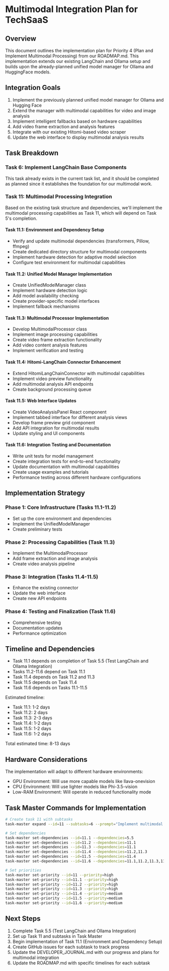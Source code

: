# Multimodal Integration Plan for TechSaaS

## Overview
This document outlines the implementation plan for Priority 4 (Plan and Implement Multimodal Processing) from our ROADMAP.md. This implementation extends our existing LangChain and Ollama setup and builds upon the already-planned unified model manager for Ollama and HuggingFace models.

## Integration Goals
1. Implement the previously planned unified model manager for Ollama and Hugging Face
2. Extend the manager with multimodal capabilities for video and image analysis
3. Implement intelligent fallbacks based on hardware capabilities
4. Add video frame extraction and analysis features
5. Integrate with our existing Hitomi-based video scraper
6. Update the web interface to display multimodal analysis results

## Task Breakdown

### Task 6: Implement LangChain Base Components
This task already exists in the current task list, and it should be completed as planned since it establishes the foundation for our multimodal work.

### Task 11: Multimodal Processing Integration
Based on the existing task structure and dependencies, we'll implement the multimodal processing capabilities as Task 11, which will depend on Task 5's completion.

#### Task 11.1: Environment and Dependency Setup
- Verify and update multimodal dependencies (transformers, Pillow, ffmpeg)
- Create dedicated directory structure for multimodal components
- Implement hardware detection for adaptive model selection
- Configure test environment for multimodal capabilities

#### Task 11.2: Unified Model Manager Implementation
- Create UnifiedModelManager class
- Implement hardware detection logic
- Add model availability checking
- Create provider-specific model interfaces
- Implement fallback mechanisms

#### Task 11.3: Multimodal Processor Implementation
- Develop MultimodalProcessor class
- Implement image processing capabilities
- Create video frame extraction functionality
- Add video content analysis features
- Implement verification and testing

#### Task 11.4: Hitomi-LangChain Connector Enhancement
- Extend HitomiLangChainConnector with multimodal capabilities
- Implement video preview functionality
- Add multimodal analysis API endpoints
- Create background processing queue

#### Task 11.5: Web Interface Updates
- Create VideoAnalysisPanel React component
- Implement tabbed interface for different analysis views
- Develop frame preview grid component
- Add API integration for multimodal results
- Update styling and UI components

#### Task 11.6: Integration Testing and Documentation
- Write unit tests for model management
- Create integration tests for end-to-end functionality
- Update documentation with multimodal capabilities
- Create usage examples and tutorials
- Performance testing across different hardware configurations

## Implementation Strategy

### Phase 1: Core Infrastructure (Tasks 11.1-11.2)
- Set up the core environment and dependencies
- Implement the UnifiedModelManager
- Create preliminary tests

### Phase 2: Processing Capabilities (Task 11.3)
- Implement the MultimodalProcessor
- Add frame extraction and image analysis
- Create video analysis pipeline

### Phase 3: Integration (Tasks 11.4-11.5)
- Enhance the existing connector
- Update the web interface
- Create new API endpoints

### Phase 4: Testing and Finalization (Task 11.6)
- Comprehensive testing
- Documentation updates
- Performance optimization

## Timeline and Dependencies
- Task 11.1 depends on completion of Task 5.5 (Test LangChain and Ollama Integration)
- Tasks 11.2-11.6 depend on Task 11.1
- Task 11.4 depends on Task 11.2 and 11.3
- Task 11.5 depends on Task 11.4
- Task 11.6 depends on Tasks 11.1-11.5

Estimated timeline:
- Task 11.1: 1-2 days
- Task 11.2: 2 days
- Task 11.3: 2-3 days
- Task 11.4: 1-2 days
- Task 11.5: 1-2 days
- Task 11.6: 1-2 days

Total estimated time: 8-13 days

## Hardware Considerations
The implementation will adapt to different hardware environments:
- GPU Environment: Will use more capable models like llava-onevision
- CPU Environment: Will use lighter models like Phi-3.5-vision
- Low-RAM Environment: Will operate in reduced functionality mode

## Task Master Commands for Implementation
```bash
# Create task 11 with subtasks
task-master expand --id=11 --subtasks=6 --prompt="Implement multimodal processing capabilities with Ollama and Hugging Face models, enhancing the video scraper with video and image analysis features"

# Set dependencies
task-master set-dependencies --id=11.1 --dependencies=5.5
task-master set-dependencies --id=11.2 --dependencies=11.1
task-master set-dependencies --id=11.3 --dependencies=11.1
task-master set-dependencies --id=11.4 --dependencies=11.2,11.3
task-master set-dependencies --id=11.5 --dependencies=11.4
task-master set-dependencies --id=11.6 --dependencies=11.1,11.2,11.3,11.4,11.5

# Set priorities
task-master set-priority --id=11 --priority=high
task-master set-priority --id=11.1 --priority=high
task-master set-priority --id=11.2 --priority=high
task-master set-priority --id=11.3 --priority=high
task-master set-priority --id=11.4 --priority=medium
task-master set-priority --id=11.5 --priority=medium
task-master set-priority --id=11.6 --priority=medium
```

## Next Steps
1. Complete Task 5.5 (Test LangChain and Ollama Integration)
2. Set up Task 11 and subtasks in Task Master
3. Begin implementation of Task 11.1 (Environment and Dependency Setup)
4. Create GitHub issues for each subtask to track progress
5. Update the DEVELOPER_JOURNAL.md with our progress and plans for multimodal integration
6. Update the ROADMAP.md with specific timelines for each subtask
